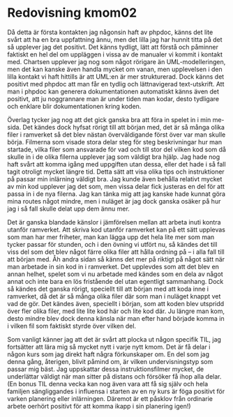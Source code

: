 ---
---
Redovisning kmom02
=========================

Då detta är första kontakten jag någonsin haft av phpdoc, känns det lite svårt att ha en bra uppfattning ännu, men det lilla jag har hunnit titta på det så upplever jag det positivt. Det känns tydligt, lätt att förstå och påminner faktiskt en hel del om uppläggen i vissa av de manualer vi kommit i kontakt med. Chartsen upplever jag nog som något rörigare än UML-modelleringen, men det kan kanske även handla mycket om vanan, men upplevelsen i den lilla kontakt vi haft hittills är att UML:en är mer strukturerad. Dock känns det positivt med phpdoc att man får en tydlig och lättnavigerad text-utskrift. Att man i phpdoc kan generera dokumentationen automatiskt känns även det positivt, att ju noggrannare man är under tiden man kodar, desto tydligare och enklare blir dokumentationen kring koden.

Överlag tycker jag nog att det gick ganska bra att föra in spelet in i min me-sida. Det kändes dock hyfsat rörigt till att början med, det är så många olika filer i ramverket så det blev nästan överväldigande först över var man skulle börja. Filmerna som visade stora delar steg för steg beskrivningar hur man startade, vilka filer som ansvarade för vad och till stor del vilken kod som då skulle in i de olika filerna upplever jag som väldigt bra hjälp. Jag hade nog haft svårt att komma igång med uppgiften utan dessa, eller det hade i så fall tagit otroligt mycket längre tid. Detta sätt att visa olika tips och instruktioner på passar min inlärning väldigt bra. Jag kunde även behålla relativt mycket av min kod upplever jag det som, men vissa delar fick justeras en del för att passa in i de nya filerna. Jag kan tänka mig att jag kanske hade kunnat göra mina routes något mindre, men i nuläget är jag dock ganska osäker på hur jag i så fall skulle delat upp dem ännu mer.

Det är ganska blandade känslor i jämförelsen mellan att arbeta inuti kontra utanför ramverket. Att skriva kod utanför ramverket kan på ett sätt upplevas som man har mer friheter, man kan lägga upp det hela lite mer som man tycker passar för stunden, och i den övning vi utfört nu, så kändes det till viss del som det blev något färre olika filer att hålla ordning på – i alla fall till att början med. Åh andra sidan så känns det mer på riktigt på något sätt när man arbetade in sin kod in i ramverket. Det upplevdes som att det blev en annan helhet, spelet som vi nu arbetade med kändes som en dela av något annat och inte bara en lös fristående del utan egentligt sammanhang. Dock så kändes det ganska rörigt, speciellt till att början med att koda inne i ramverket, då det är så många olika filer där som man i nuläget knappt vet vad de gör. Det kändes även, speciellt i början, som att koden blev utspridd över fler olika filer, med lite lite kod här och lite kod där. Ju längre man kom, desto mindre blev dock denna känsla när man efter hand började komma in i vilken fil som faktiskt styrde över vilken del.

Som vanligt känner jag att det är svårt att plocka ut någon specifik TIL, jag fortsätter att lära mig så mycket nytt i varje nytt kmom. Det är få delar i någon kurs som jag direkt haft några förkunskaper om. En del som jag denna gång, återigen, blivit påmind om, är vilken undervisningstyp som passar mig bäst. Jag uppskattar dessa instruktionsfilmer mycket, de underlättar väldigt när man sitter på distans och försöker få ihop alla delar. (En bonus TIL denna vecka kan nog även vara att få sig själv och hela familjen sängliggandes i influensa i starten av en ny kurs är föga positivt för varken planering eller inlärningen. Däremot är ett påsklov från ordinarie arbete oerhört positivt för att komma ikapp i sin planering igen!)
